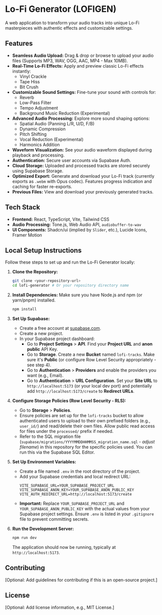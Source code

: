 # Lo-Fi Generator (LOFIGEN)

A web application to transform your audio tracks into unique Lo-Fi masterpieces with authentic effects and customizable settings.

## Features

- **Seamless Audio Upload:** Drag & drop or browse to upload your audio files (Supports MP3, WAV, OGG, AAC, MP4 - Max 10MB).
- **Real-Time Lo-Fi Effects:** Apply and preview classic Lo-Fi effects instantly:
  - Vinyl Crackle
  - Tape Hiss
  - Bit Crush
- **Customizable Sound Settings:** Fine-tune your sound with controls for:
  - Reverb
  - Low-Pass Filter
  - Tempo Adjustment
  - Background Music Reduction (Experimental)
- **Advanced Audio Processing:** Explore more sound shaping options:
  - Spatial Audio (Panning L/R, U/D, F/B)
  - Dynamic Compression
  - Pitch Shifting
  - Vocal Reduction (Experimental)
  - Harmonics Addition
- **Waveform Visualization:** See your audio waveform displayed during playback and processing.
- **Authentication:** Secure user accounts via Supabase Auth.
- **Cloud Storage:** Uploaded and processed tracks are stored securely using Supabase Storage.
- **Optimized Export:** Generate and download your Lo-Fi track (currently exports as `.webm` with Opus codec). Features progress indication and caching for faster re-exports.
- **Previous Files:** View and download your previously generated tracks.

## Tech Stack

- **Frontend:** React, TypeScript, Vite, Tailwind CSS
- **Audio Processing:** Tone.js, Web Audio API, `audiobuffer-to-wav`
- **UI Components:** Shadcn/ui (implied by `Slider`, etc.), Lucide Icons, Framer Motion

## Local Setup Instructions

Follow these steps to set up and run the Lo-Fi Generator locally:

1.  **Clone the Repository:**

    ```bash
    git clone <your-repository-url>
    cd lofi-generator # Or your repository directory name
    ```

2.  **Install Dependencies:**
    Make sure you have Node.js and npm (or yarn/pnpm) installed.

    ```bash
    npm install
    ```

3.  **Set Up Supabase:**

    - Create a free account at [supabase.com](https://supabase.com/).
    - Create a new project.
    - In your Supabase project dashboard:
      - Go to **Project Settings** > **API**. Find your **Project URL** and **anon public** API Key.
      - Go to **Storage**. Create a new **Bucket** named `lofi-tracks`. Make sure it's **Public** (or configure Row Level Security appropriately - see step 4).
      - Go to **Authentication** > **Providers** and enable the providers you want (e.g., Email).
      - Go to **Authentication** > **URL Configuration**. Set your **Site URL** to `http://localhost:5173` (or your local dev port) and potentially add `http://localhost:5173/create` to **Redirect URLs**.

4.  **Configure Storage Policies (Row Level Security - RLS):**

    - Go to **Storage** > **Policies**.
    - Ensure policies are set up for the `lofi-tracks` bucket to allow authenticated users to upload to their own prefixed folders (e.g., `user_id/`) and read/delete their own files. Allow public read access for files under the `processed/` prefix if needed.
    - Refer to the SQL migration file (`supabase/migrations/YYYYMMDDHHMMSS_migration_name.sql` - _adjust filename_) in this repository for the specific policies used. You can run this via the Supabase SQL Editor.

5.  **Set Up Environment Variables:**

    - Create a file named `.env` in the root directory of the project.
    - Add your Supabase credentials and local redirect URL:
      ```dotenv
      VITE_SUPABASE_URL=YOUR_SUPABASE_PROJECT_URL
      VITE_SUPABASE_ANON_KEY=YOUR_SUPABASE_ANON_PUBLIC_KEY
      VITE_AUTH_REDIRECT_URL=http://localhost:5173/create
      ```
    - **Important:** Replace `YOUR_SUPABASE_PROJECT_URL` and `YOUR_SUPABASE_ANON_PUBLIC_KEY` with the actual values from your Supabase project settings. Ensure `.env` is listed in your `.gitignore` file to prevent committing secrets.

6.  **Run the Development Server:**
    ```bash
    npm run dev
    ```
    The application should now be running, typically at `http://localhost:5173`.

## Contributing

[Optional: Add guidelines for contributing if this is an open-source project.]

## License

[Optional: Add license information, e.g., MIT License.]
